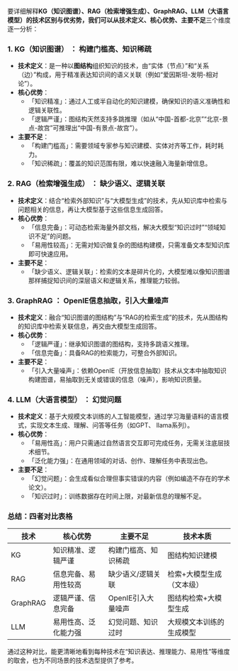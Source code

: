 
要详细解释**KG（知识图谱）、RAG（检索增强生成）、GraphRAG、LLM（大语言模型）**的技术区别与优劣势，我们可以从**技术定义、核心优势、主要不足**三个维度逐一分析：


### 1. KG（知识图谱） ： 构建门槛高、知识稀疏
- **技术定义**：是一种以**图结构**组织知识的技术，由“实体（节点）”和“关系（边）”构成，用于精准表达知识间的语义关联（例如“爱因斯坦-发明-相对论”）。
- **核心优势**：
  - 「知识精准」：通过人工或半自动化的知识建模，确保知识的语义准确性和逻辑关联性。
  - 「逻辑严谨」：图结构天然支持多跳推理（如从“中国-首都-北京”“北京-景点-故宫”可推理出“中国-有景点-故宫”）。
- **主要不足**：
  - 「构建门槛高」：需要领域专家参与知识建模、实体对齐等工作，耗时耗力。
  - 「知识稀疏」：覆盖的知识范围有限，难以快速融入海量新增信息。


### 2. RAG（检索增强生成） ： 缺少语义、逻辑关联
- **技术定义**：结合“检索外部知识”与“大模型生成”的技术，先从知识库中检索与问题相关的信息，再让大模型基于这些信息生成回答。
- **核心优势**：
  - 「信息完备」：可动态检索海量外部文档，解决大模型“知识过时”“领域知识不足”的问题。
  - 「易用性较高」：无需对知识做复杂的图结构建模，只需准备文本型知识库即可快速应用。
- **主要不足**：
  - 「缺少语义、逻辑关联」：检索的文本是碎片化的，大模型难以像知识图谱那样捕捉知识间的深层语义和逻辑关系，推理能力较弱。


### 3. GraphRAG ： OpenIE信息抽取，引入大量噪声
- **技术定义**：融合“知识图谱的图结构”与“RAG的检索生成”的技术，先从图结构的知识库中检索关联信息，再交由大模型生成回答。
- **核心优势**：
  - 「逻辑严谨」：继承知识图谱的图结构，支持多跳语义推理。
  - 「信息完备」：具备RAG的检索能力，可整合外部知识。
- **主要不足**：
  - 「引入大量噪声」：依赖OpenIE（开放信息抽取）技术从文本中抽取知识构建图谱，易抽取到无关或错误的信息（噪声），影响知识质量。


### 4. LLM（大语言模型） ： 幻觉问题
- **技术定义**：基于大规模文本训练的人工智能模型，通过学习海量语料的语言模式，实现文本生成、理解、问答等任务（如GPT、 llama系列）。
- **核心优势**：
  - 「易用性高」：用户只需通过自然语言交互即可完成任务，无需关注底层技术细节。
  - 「泛化能力强」：在通用领域的对话、创作、理解任务中表现出色。
- **主要不足**：
  - 「幻觉问题」：会生成看似合理但事实错误的内容（例如编造不存在的学术论文）。
  - 「知识过时」：训练数据存在时间上限，对最新信息的理解不足。


### 总结：四者对比表格
| 技术   | 核心优势               | 主要不足               | 技术本质                     |
|--------|------------------------|------------------------|------------------------------|
| KG     | 知识精准、逻辑严谨     | 构建门槛高、知识稀疏   | 图结构知识建模               |
| RAG    | 信息完备、易用性较高   | 缺少语义/逻辑关联      | 检索+大模型生成（文本级）|
| GraphRAG | 逻辑严谨、信息完备     |  OpenIE引入大量噪声    | 图结构检索+大模型生成         |
| LLM    | 易用性高、泛化能力强   | 幻觉问题、知识过时     | 大规模文本训练的生成模型     |


通过这种对比，能更清晰地看到每种技术在“知识表达、推理能力、易用性”等维度的取舍，也为不同场景的技术选型提供了参考。